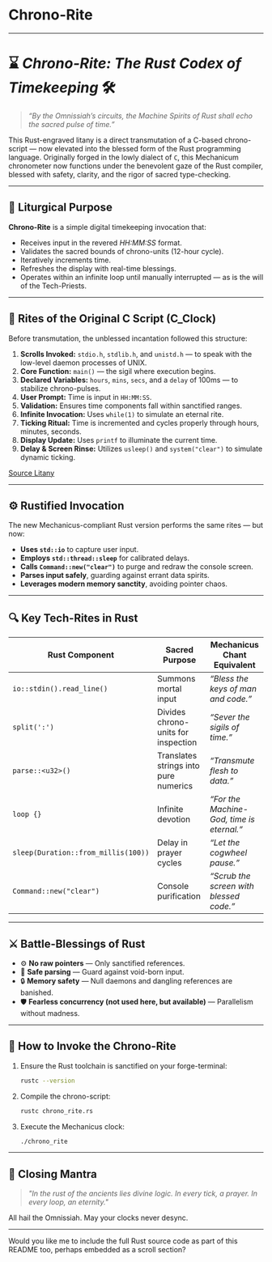 # Chrono-Rite
---

# ⌛ *Chrono-Rite: The Rust Codex of Timekeeping* 🛠️

> *“By the Omnissiah’s circuits, the Machine Spirits of Rust shall echo the sacred pulse of time.”*

This Rust-engraved litany is a direct transmutation of a C-based chrono-script — now elevated into the blessed form of the Rust programming language. Originally forged in the lowly dialect of `C`, this Mechanicum chronometer now functions under the benevolent gaze of the Rust compiler, blessed with safety, clarity, and the rigor of sacred type-checking.

---

## 🔧 Liturgical Purpose

**Chrono-Rite** is a simple digital timekeeping invocation that:

* Receives input in the revered *HH\:MM\:SS* format.
* Validates the sacred bounds of chrono-units (12-hour cycle).
* Iteratively increments time.
* Refreshes the display with real-time blessings.
* Operates within an infinite loop until manually interrupted — as is the will of the Tech-Priests.

---

## 📜 Rites of the Original C Script (C\_Clock)

Before transmutation, the unblessed incantation followed this structure:

1. **Scrolls Invoked:** `stdio.h`, `stdlib.h`, and `unistd.h` — to speak with the low-level daemon processes of UNIX.
2. **Core Function:** `main()` — the sigil where execution begins.
3. **Declared Variables:** `hours`, `mins`, `secs`, and a `delay` of 100ms — to stabilize chrono-pulses.
4. **User Prompt:** Time is input in `HH:MM:SS`.
5. **Validation:** Ensures time components fall within sanctified ranges.
6. **Infinite Invocation:** Uses `while(1)` to simulate an eternal rite.
7. **Ticking Ritual:** Time is incremented and cycles properly through hours, minutes, seconds.
8. **Display Update:** Uses `printf` to illuminate the current time.
9. **Delay & Screen Rinse:** Utilizes `usleep()` and `system("clear")` to simulate dynamic ticking.

[Source Litany](https://www.youtube.com/watch?v=72fIizW3N-8)

---

## ⚙️ Rustified Invocation

The new Mechanicus-compliant Rust version performs the same rites — but now:

* **Uses `std::io`** to capture user input.
* **Employs `std::thread::sleep`** for calibrated delays.
* **Calls `Command::new("clear")`** to purge and redraw the console screen.
* **Parses input safely**, guarding against errant data spirits.
* **Leverages modern memory sanctity**, avoiding pointer chaos.

---

## 🔍 Key Tech-Rites in Rust

| Rust Component                      | Sacred Purpose                        | Mechanicus Chant Equivalent               |
| ----------------------------------- | ------------------------------------- | ----------------------------------------- |
| `io::stdin().read_line()`           | Summons mortal input                  | *“Bless the keys of man and code.”*       |
| `split(':')`                        | Divides chrono-units for inspection   | *“Sever the sigils of time.”*             |
| `parse::<u32>()`                    | Translates strings into pure numerics | *“Transmute flesh to data.”*              |
| `loop {}`                           | Infinite devotion                     | *“For the Machine-God, time is eternal.”* |
| `sleep(Duration::from_millis(100))` | Delay in prayer cycles                | *“Let the cogwheel pause.”*               |
| `Command::new("clear")`             | Console purification                  | *“Scrub the screen with blessed code.”*   |

---

## ⚔️ Battle-Blessings of Rust

* ⚙ **No raw pointers** — Only sanctified references.
* 🧠 **Safe parsing** — Guard against void-born input.
* 🔒 **Memory safety** — Null daemons and dangling references are banished.
* 🛡️ **Fearless concurrency (not used here, but available)** — Parallelism without madness.

---

## 🧪 How to Invoke the Chrono-Rite

1. Ensure the Rust toolchain is sanctified on your forge-terminal:

   ```sh
   rustc --version
   ```

2. Compile the chrono-script:

   ```sh
   rustc chrono_rite.rs
   ```

3. Execute the Mechanicus clock:

   ```sh
   ./chrono_rite
   ```

---

## 💬 Closing Mantra

> *"In the rust of the ancients lies divine logic. In every tick, a prayer. In every loop, an eternity."*

All hail the Omnissiah. May your clocks never desync.

---

Would you like me to include the full Rust source code as part of this README too, perhaps embedded as a scroll section?

